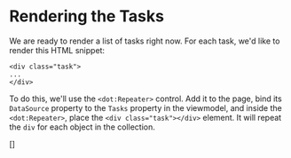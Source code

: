 ﻿Rendering the Tasks
================
We are ready to render a list of tasks right now. For each task, we'd like to render this HTML snippet:

```DOTHTML
<div class="task">
...
</div>
```

To do this, we'll use the `<dot:Repeater>` control. Add it to the page, bind its `DataSource` property to the `Tasks` property in the viewmodel,
and inside the `<dot:Repeater>`, place the `<div class="task"></div>` element. It will repeat the `div` for each object in the collection.

[<sample Correct="../samples/RenderTasksCorrect.dothtml"
         Incorrect="../samples/RenderTasksIncorrect.dothtml"
         Validator="Lesson2Step8Validator" />]